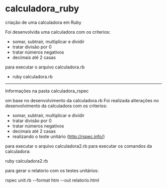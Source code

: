 # calculadora_ruby
criação de uma calculadora em Ruby

Foi desenvolvida uma calculadora com os criterios:
- somar, subtrair, multiplicar e dividir
- tratar divisão por 0
- tratar números negativos
- decimais até 2 casas

para executar o arquivo calculadora.rb
  - ruby calculadora.rb


--------------------------------------------------
Informações na pasta calculadora_rspec

om base no desenvolvimento da calculadora.rb
Foi realizada alterações no desenvolvimento da calculadora com os criterios:

- somar, subtrair, multiplicar e dividir
- tratar divisão por 0
- tratar números negativos
- decimais até 2 casas
- realizando o teste unitário (http://rspec.info/)

para executar o arquivo calculadora2.rb para executar os comandos da calculadora:

ruby calculadora2.rb

para gerar o relatorio com os testes unitários:

rspec unit.rb --format htm --out relatorio.html
